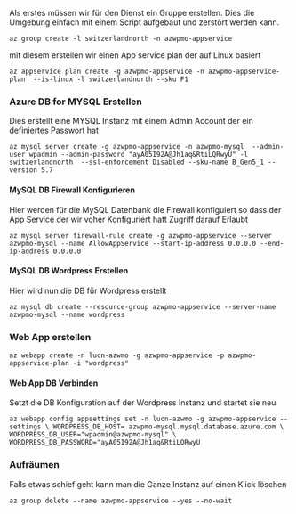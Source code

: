 Als erstes müssen wir für den Dienst ein Gruppe erstellen. Dies die Umgebung einfach mit einem Script aufgebaut und zerstört werden kann.


  
```
az group create -l switzerlandnorth -n azwpmo-appservice
```
mit diesem erstellen wir einen App service plan der auf Linux basiert
```
az appservice plan create -g azwpmo-appservice -n azwpmo-appservice-plan  --is-linux -l switzerlandnorth --sku F1
```



### Azure DB for MYSQL Erstellen

Dies erstellt eine MYSQL Instanz mit einem Admin Account der ein definiertes Passwort hat
```
az mysql server create -g azwpmo-appservice -n azwpmo-mysql  --admin-user wpadmin --admin-password "ayA05I92A@Jh1aq&RtiLQRwyU" -l switzerlandnorth  --ssl-enforcement Disabled --sku-name B_Gen5_1 --version 5.7
```

#### MySQL DB Firewall Konfigurieren

Hier werden für die MySQL Datenbank die Firewall konfiguiert so dass der App Service der wir voher Konfiguriert hatt Zugriff darauf Erlaubt
```
az mysql server firewall-rule create -g azwpmo-appservice --server azwpmo-mysql --name AllowAppService --start-ip-address 0.0.0.0 --end-ip-address 0.0.0.0
```

#### MySQL DB Wordpress Erstellen

Hier wird nun die DB für Wordpress erstellt
```
az mysql db create --resource-group azwpmo-appservice --server-name azwpmo-mysql --name wordpress
```

### Web App erstellen


```
az webapp create -n lucn-azwmo -g azwpmo-appservice -p azwpmo-appservice-plan -i "wordpress"
```

#### Web App DB Verbinden
Setzt die DB Konfiguration auf der Wordpress Instanz und startet sie neu

```
az webapp config appsettings set -n lucn-azwmo -g azwpmo-appservice --settings \ WORDPRESS_DB_HOST= azwpmo-mysql.mysql.database.azure.com \ WORDPRESS_DB_USER="wpadmin@azwpmo-mysql" \ 
WORDPRESS_DB_PASSWORD="ayA05I92A@Jh1aq&RtiLQRwyU
```




### Aufräumen
Falls etwas schief geht kann man die Ganze Instanz auf einen Klick löschen
```
az group delete --name azwpmo-appservice --yes --no-wait
```


